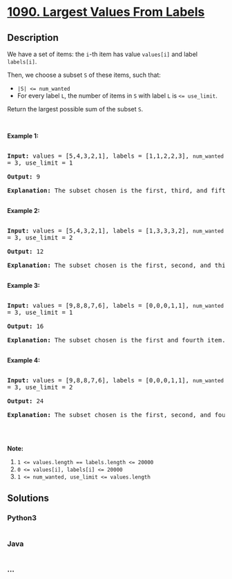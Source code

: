# [1090. Largest Values From Labels](https://leetcode.com/problems/largest-values-from-labels)



## Description

<p>We have a set of items: the <code>i</code>-th item has value <code>values[i]</code> and label <code>labels[i]</code>.</p>



<p>Then, we choose&nbsp;a subset <code>S</code> of these items, such that:</p>



<ul>
	<li><code>|S| &lt;= num_wanted</code></li>
	<li>For every label <code>L</code>, the number of items in <code>S</code> with&nbsp;label <code>L</code> is <code>&lt;= use_limit</code>.</li>
</ul>



<p>Return the largest possible sum of the subset <code>S</code>.</p>



<p>&nbsp;</p>



<div>

<p><strong>Example 1:</strong></p>



<pre>

<strong>Input: </strong>values = <span id="example-input-1-1">[5,4,3,2,1]</span>, labels = <span id="example-input-1-2">[1,1,2,2,3]</span>, <code>num_wanted </code>= <span id="example-input-1-3">3</span>, use_limit = <span id="example-input-1-4">1</span>

<strong>Output: </strong><span id="example-output-1">9</span>

<strong>Explanation: </strong>The subset chosen is the first, third, and fifth item.

</pre>



<div>

<p><strong>Example 2:</strong></p>



<pre>

<strong>Input: </strong>values = <span id="example-input-2-1">[5,4,3,2,1]</span>, labels = <span id="example-input-2-2">[1,3,3,3,2]</span>, <code>num_wanted </code>= <span id="example-input-2-3">3</span>, use_limit = <span id="example-input-2-4">2</span>

<strong>Output: </strong><span id="example-output-2">12</span>

<strong>Explanation: </strong>The subset chosen is the first, second, and third item.

</pre>



<div>

<p><strong>Example 3:</strong></p>



<pre>

<strong>Input: </strong>values = <span id="example-input-3-1">[9,8,8,7,6]</span>, labels = <span id="example-input-3-2">[0,0,0,1,1]</span>, <code>num_wanted </code>= <span id="example-input-3-3">3</span>, use_limit = <span id="example-input-3-4">1</span>

<strong>Output:</strong>&nbsp;16

<strong>Explanation: </strong>The subset chosen is the first and fourth item.

</pre>



<div>

<p><strong>Example 4:</strong></p>



<pre>

<strong>Input: </strong>values = <span id="example-input-4-1">[9,8,8,7,6]</span>, labels = <span id="example-input-4-2">[0,0,0,1,1]</span>, <code>num_wanted </code>= <span id="example-input-4-3">3</span>, use_limit = <span id="example-input-4-4">2</span>

<strong>Output: </strong><span id="example-output-4">24</span>

<strong>Explanation: </strong>The subset chosen is the first, second, and fourth item.

</pre>



<p>&nbsp;</p>



<p><strong>Note:</strong></p>



<ol>
	<li><code>1 &lt;= values.length == labels.length &lt;= 20000</code></li>
	<li><code>0 &lt;= values[i], labels[i]&nbsp;&lt;= 20000</code></li>
	<li><code>1 &lt;= num_wanted, use_limit&nbsp;&lt;= values.length</code></li>
</ol>

</div>

</div>

</div>

</div>

## Solutions

<!-- tabs:start -->

### **Python3**

```python

```

### **Java**

```java

```

### **...**

```

```

<!-- tabs:end -->
